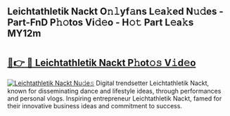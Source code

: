 ## Leichtathletik Nackt O𝚗𝚕yf𝚊ns L𝚎a𝚔ed N𝚞𝚍es - Part-FnD P𝚑𝚘tos Vi𝚍𝚎o - H𝚘𝚝 Part L𝚎a𝚔s MY12m

# <h2><a href="http://kfcdekp.oniu.top/?m=Leichtathletik+Nackt">🔗👉 🔴 Leichtathletik Nackt P𝚑ot𝚘𝚜 V𝚒d𝚎o</a></h2>

[![Leichtathletik Nackt Nu𝚍e𝚜](https://i.imgur.com/0qMVB7G.gif)](http://kfcdekp.oniu.top/?m=Leichtathletik+Nackt)
Digital trendsetter Leichtathletik Nackt, known for disseminating dance and lifestyle ideas, through performances and personal vlogs. Inspiring entrepreneur Leichtathletik Nackt, famed for their innovative business ideas and commitment to success.  

